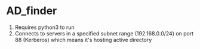 # AD_finder

1. Requires python3 to run
2. Connects to servers in a specified subnet range (192.168.0.0/24) on port 88 (Kerberos) which means it's hosting active directory
